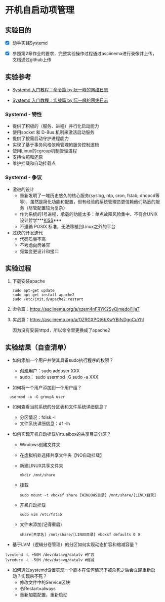 # 开机自启动项管理

## 实验目的

* [x] 动手实践Systemd

* [x] 参照第2章作业的要求，完整实验操作过程通过asciinema进行录像并上传，文档通过github上传

## 实验参考

- [Systemd 入门教程：命令篇 by 阮一峰的网络日志](http://www.ruanyifeng.com/blog/2016/03/systemd-tutorial-commands.html)

- [Systemd 入门教程：实战篇 by 阮一峰的网络日志](http://www.ruanyifeng.com/blog/2016/03/systemd-tutorial-part-two.html)

  

### Systemd - 特性

  - 提供了积极的（服务、进程）并行化启动能力
  - 使用socket 和 D-Bus 机制来激活启动服务
  - 提供了按需启动守护进程能力
  - 实现了基于事务风格依赖管理的服务控制逻辑
  - 使用Linux的cgroup机制管理进程
  - 支持快照和还原
  - 维护挂载和自动挂载点

### Systemd - 争议

- 激进的设计
  - 重新发明了一堆历史悠久的核心服务(syslog, ntp, cron, fstab, dhcpcd等等)，虽然是简化功能和配置，但有经验的系统管理员更信赖他们熟悉的服务（尽管配置较为复杂）
  - 作为系统的1号进程，承载的功能太多：单点故障风险集中、不符合UNIX设计哲学***[KISS](http://sec.cuc.edu.cn/huangwei/wiki/teaching_basic_how_to_programming.html)***
  - 不遵循 POSIX 标准，无法移植到Linux之外的平台
- 过快的开发迭代
  - 代码质量不高
  - 不考虑向后兼容
  - 频繁变更设计和接口

## 实验过程

1. 下载安装apache

   ```shell
   sudo apt-get update
   sudo apt-get install apache2
   sudo /etc/init.d/apache2 restart
   ```

2.  命令篇：https://asciinema.org/a/xzem4nFRYK2SyQjmedol1jjaT

3. 实战篇：https://asciinema.org/a/OZRGXPQt6bXwYBifsDgqCuYhl

   因为没有安装httpd，所以命令里更换成了apache2

## 实验结果（自查清单）

* 如何添加一个用户并使其具备sudo执行程序的权限？
  * 创建用户：sudo adduser XXX 
  * sudo： sudo usermod -G sudo -a XXX

* 如何将一个用户添加到一个用户组？
  
```shell
  usermod -a -G groupA user
  ```
  
* 如何查看当前系统的分区表和文件系统详细信息？
  * 分区情况：fdisk -l
  * 文件系统详细信息：df -lh

* 如何实现开机自动挂载Virtualbox的共享目录分区？
  * Windows创建文件夹

  * 在虚拟机处选择共享文件夹【NO自动挂载】

  * 新建LINUX共享文件夹

    ```shell
    mkdir /mnt/share
    ```

  * 挂载

    ```shell
    sudo mount -t vboxsf share [WINDOWS目录] /mnt/share/[LINUX目录]
    ```

  * 开机自动挂载

    ```shell
    sudo vim /etc/fstab
    ```

  * 文件末添加(记得重启)

    ```shell
    share[共享名] /mnt/share/[LINUX目录] vboxsf defaults 0 0
    ```

    

* 基于LVM（逻辑分卷管理）的分区如何实现动态扩容和缩减容量？

```shell
lvextend -L +50M /dev/datavg/datalv #扩容
lvreduce -L -50M /dev/datavg/datalv #缩减
```

* 如何通过systemd设置实现一个脚本在任何情况下被杀死之后会立即重新启动？实现杀不死？
  * 修改文件中的Service区块
  * 令Restart=always
  * 重新加载配置，重新启动